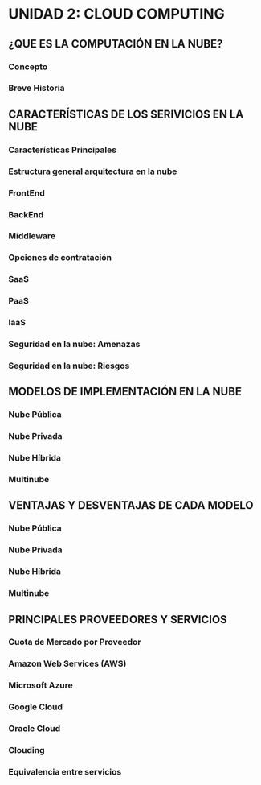 # UNIDAD 2: CLOUD COMPUTING
## ¿QUE ES LA COMPUTACIÓN EN LA NUBE?
### Concepto
### Breve Historia

## CARACTERÍSTICAS DE LOS SERIVICIOS EN LA NUBE
### Características Principales
### Estructura general arquitectura en la nube
### FrontEnd
### BackEnd
### Middleware
### Opciones de contratación
### SaaS
### PaaS
### IaaS
### Seguridad en la nube: Amenazas
### Seguridad en la nube: Riesgos

## MODELOS DE IMPLEMENTACIÓN EN LA NUBE
### Nube Pública
### Nube Privada
### Nube Híbrida
### Multinube

## VENTAJAS Y DESVENTAJAS DE CADA MODELO
### Nube Pública
### Nube Privada
### Nube Híbrida
### Multinube

## PRINCIPALES PROVEEDORES Y SERVICIOS
### Cuota de Mercado por Proveedor
### Amazon Web Services (AWS)
### Microsoft Azure
### Google Cloud
### Oracle Cloud
### Clouding
### Equivalencia entre servicios